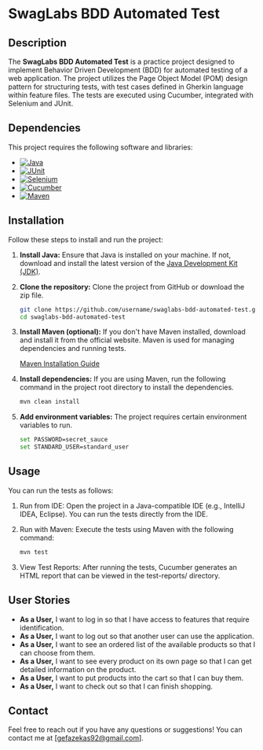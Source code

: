 # SwagLabs BDD Automated Test

## Description

The **SwagLabs BDD Automated Test** is a practice project designed to implement Behavior Driven Development (BDD) for automated testing of a web application. The project utilizes the Page Object Model (POM) design pattern for structuring tests, with test cases defined in Gherkin language within feature files. The tests are executed using Cucumber, integrated with Selenium and JUnit.

## Dependencies

This project requires the following software and libraries:

- [![Java](https://img.shields.io/badge/Java-11%2B-blue)](https://www.oracle.com/java/technologies/javase-jdk11-downloads.html)
- [![JUnit](https://img.shields.io/badge/JUnit-4.13.2-green)](https://junit.org/junit4/)
- [![Selenium](https://img.shields.io/badge/Selenium-4.x-brightgreen)](https://www.selenium.dev/documentation/)
- [![Cucumber](https://img.shields.io/badge/Cucumber-6.x-yellow)](https://cucumber.io/docs/guides/10-minute-tutorial/)
- [![Maven](https://img.shields.io/badge/Maven-optional-blueviolet)](https://maven.apache.org/guides/index.html)

## Installation

Follow these steps to install and run the project:

1. **Install Java:** Ensure that Java is installed on your machine. If not, download and install the latest version of the [Java Development Kit (JDK)](https://www.oracle.com/java/technologies/javase-jdk11-downloads.html).

2. **Clone the repository:** Clone the project from GitHub or download the zip file.

   ```bash
   git clone https://github.com/username/swaglabs-bdd-automated-test.git
   cd swaglabs-bdd-automated-test
   
3. **Install Maven (optional):** If you don't have Maven installed, download and install it from the official website. Maven is used for managing dependencies and running tests.

    [Maven Installation Guide](https://maven.apache.org/install.html)

4. **Install dependencies:** If you are using Maven, run the following command in the project root directory to install the dependencies.
   ```bash
   mvn clean install
   
5. **Add environment variables:** The project requires certain environment variables to run.
    ```bash
   set PASSWORD=secret_sauce
   set STANDARD_USER=standard_user

## Usage
You can run the tests as follows:

1. Run from IDE: Open the project in a Java-compatible IDE (e.g., IntelliJ IDEA, Eclipse). You can run the tests directly from the IDE.

2. Run with Maven: Execute the tests using Maven with the following command:
    ```bash
   mvn test
   
3. View Test Reports: After running the tests, Cucumber generates an HTML report that can be viewed in the test-reports/ directory.

## User Stories

- **As a User,** I want to log in so that I have access to features that require identification.
- **As a User,** I want to log out so that another user can use the application.
- **As a User,** I want to see an ordered list of the available products so that I can choose from them.
- **As a User,** I want to see every product on its own page so that I can get detailed information on the product.
- **As a User,** I want to put products into the cart so that I can buy them.
- **As a User,** I want to check out so that I can finish shopping.

## Contact


Feel free to reach out if you have any questions or suggestions! You can contact me at [gefazekas92@gmail.com].


